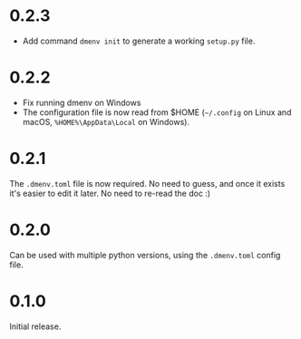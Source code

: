 # 0.2.3

* Add command `dmenv init` to generate a working `setup.py` file.

# 0.2.2

* Fix running dmenv on Windows
* The configuration file is now read from $HOME (`~/.config` on Linux and macOS, `%HOME%\AppData\Local` on Windows).

# 0.2.1

The `.dmenv.toml` file is now required. No need to guess, and once it exists it's easier
to edit it later. No need to re-read the doc :)

# 0.2.0

Can be used with multiple python versions, using the `.dmenv.toml` config file.

# 0.1.0

Initial release.

